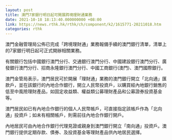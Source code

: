 ```yaml
---
layout: post
title: 澳門7家銀行明日起可開展跨境理財通業務
date: 2021-10-18 18:13:40.000000000 +08:00
link: https://news.rthk.hk/rthk/ch/component/k2/1615771-20211018.htm
categories: rthk
---
```


澳門金融管理局公佈已完成「跨境理財通」業務報備手續的澳門銀行清單，清單上的7家銀行明日起可正式開辦相關業務。

有關銀行包括中國銀行澳門分行、交通銀行澳門分行、中國建設銀行澳門分行、廣發銀行澳門分行、招商永隆銀行澳門分行、中國工商銀行(澳門)、澳門國際銀行。

澳門金管局表示，澳門居民可於開展「理財通」業務的澳門銀行開立「北向通」匯款戶，並在該銀行的內地合作銀行，開立人民幣投資戶，以購買經內地銀行銷售的低至中風險理財產品，如固定收益類、權益類公募理財產品和公募證券投資基金等。

澳門居民如已有內地合作銀行的個人人民幣帳戶，可直接指定該帳戶作為「北向通」投資戶；如未有相關帳戶，則需前往內地合作銀行開戶。

內地居民可由內地合作銀行代理見證或親身到澳門銀行開立「南向通」投資戶。澳門銀行提供定期存款、債券、及投資基金等理財產品供內地居民選擇。
